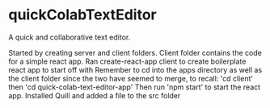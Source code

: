 # quickColabTextEditor
A quick and collaborative text editor.

Started by creating server and client folders. 
Client folder contains the code for a simple react app.
Ran create-react-app client to create boilerplate react app to start off with
Remember to cd into the apps directory as well as the client folder since the two have seemed to merge, to recall:
'cd client' then
'cd quick-colab-text-editor-app'
Then run 'npm start' to start the react app.
Installed Quill and added a file to the src folder
